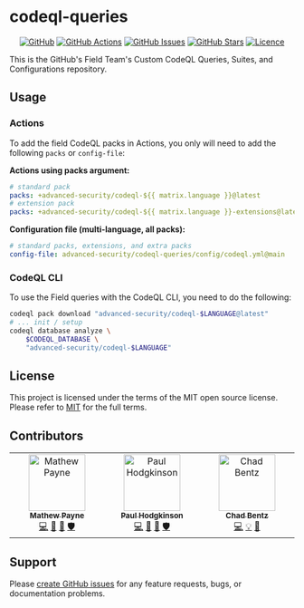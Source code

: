 # codeql-queries

<!-- markdownlint-disable -->
<div align="center">

[![GitHub](https://img.shields.io/badge/github-%23121011.svg?style=for-the-badge&logo=github&logoColor=white)](https://github.com/advanced-security/codeql-queries)
[![GitHub Actions](https://img.shields.io/github/actions/workflow/status/advanced-security/codeql-queries/release-main.yml?style=for-the-badge)](https://github.com/advanced-security/codeql-queries/actions/workflows/release-main.yml?query=branch%3Amain)
[![GitHub Issues](https://img.shields.io/github/issues/advanced-security/codeql-queries?style=for-the-badge)](https://github.com/advanced-security/codeql-queries/issues)
[![GitHub Stars](https://img.shields.io/github/stars/advanced-security/codeql-queries?style=for-the-badge)](https://github.com/advanced-security/codeql-queries)
[![Licence](https://img.shields.io/github/license/Ileriayo/markdown-badges?style=for-the-badge)](./LICENSE)

</div>

This is the GitHub's Field Team's Custom CodeQL Queries, Suites, and Configurations repository.

## Usage

### Actions

To add the field CodeQL packs in Actions, you only will need to add the following `packs` or `config-file`:

**Actions using packs argument:**

```yaml
# standard pack
packs: +advanced-security/codeql-${{ matrix.language }}@latest
# extension pack
packs: +advanced-security/codeql-${{ matrix.language }}-extensions@latest
```

**Configuration file (multi-language, all packs):**

```yaml
# standard packs, extensions, and extra packs
config-file: advanced-security/codeql-queries/config/codeql.yml@main
```

### CodeQL CLI

To use the Field queries with the CodeQL CLI, you need to do the following:

```bash
codeql pack download "advanced-security/codeql-$LANGUAGE@latest"
# ... init / setup
codeql database analyze \
    $CODEQL_DATABASE \
    "advanced-security/codeql-$LANGUAGE"
```

## License

This project is licensed under the terms of the MIT open source license. Please refer to [MIT](./LICENSE) for the full terms.

## Contributors

<!-- ALL-CONTRIBUTORS-LIST:START - Do not remove or modify this section -->
<!-- prettier-ignore-start -->
<!-- markdownlint-disable -->
<table>
  <tbody>
    <tr>
      <td align="center" valign="top" width="14.28%"><a href="https://geekmasher.dev"><img src="https://avatars.githubusercontent.com/u/2772944?v=3?s=100" width="100px;" alt="Mathew Payne"/><br /><sub><b>Mathew Payne</b></sub></a><br /><a href="https://github.com/advanced-security/codeql-queries/commits?author=geekmasher" title="Code">💻</a> <a href="#research-geekmasher" title="Research">🔬</a> <a href="#maintenance-geekmasher" title="Maintenance">🚧</a> <a href="#security-geekmasher" title="Security">🛡️</a></td>
      <td align="center" valign="top" width="14.28%"><a href="https://aegilops.github.io/"><img src="https://avatars.githubusercontent.com/u/41705651?v=3?s=100" width="100px;" alt="Paul Hodgkinson"/><br /><sub><b>Paul Hodgkinson</b></sub></a><br /><a href="https://github.com/advanced-security/codeql-queries/commits?author=aegilops" title="Code">💻</a> <a href="#ideas-aegilops" title="Ideas, Planning, & Feedback">🤔</a> <a href="#research-aegilops" title="Research">🔬</a> <a href="#security-aegilops" title="Security">🛡️</a></td>
      <td align="center" valign="top" width="14.28%"><a href="https://felickz.github.io/"><img src="https://avatars.githubusercontent.com/u/1760475?v=3?s=100" width="100px;" alt="Chad Bentz"/><br /><sub><b>Chad Bentz</b></sub></a><br /><a href="https://github.com/advanced-security/codeql-queries/commits?author=felickz" title="Code">💻</a> <a href="#example-felickz" title="Examples">💡</a> <a href="#ideas-felickz" title="Ideas, Planning, & Feedback">🤔</a></td>
    </tr>
  </tbody>
</table>

<!-- markdownlint-restore -->
<!-- prettier-ignore-end -->

<!-- ALL-CONTRIBUTORS-LIST:END -->

## Support

Please [create GitHub issues](https://github.com/advanced-security/brew-dependency-submission-action) for any feature requests, bugs, or documentation problems.
